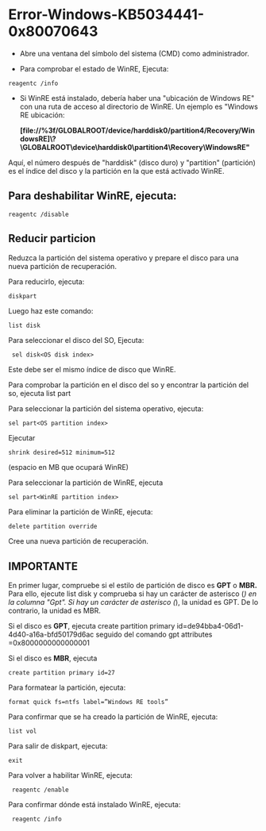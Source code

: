 # Error-Windows-KB5034441-0x80070643
- Abre una ventana del símbolo del sistema (CMD) como administrador.


- Para comprobar el estado de WinRE, 
Ejecuta:
```
reagentc /info
```
- Si WinRE está instalado, debería haber una "ubicación de Windows RE" con una ruta de acceso al directorio de WinRE. Un ejemplo es "Windows RE ubicación:

  **[file://%3f/GLOBALROOT/device/harddisk0/partition4/Recovery/WindowsRE]\\?\GLOBALROOT\device\harddisk0\partition4\Recovery\WindowsRE"**
 
 Aquí, el número después de "harddisk" (disco duro) y "partition" (partición) es el índice del disco y la partición en la que está activado WinRE.


## Para deshabilitar WinRE, ejecuta:
```
reagentc /disable
```
## Reducir particion
Reduzca la partición del sistema operativo y prepare el disco para una nueva partición de recuperación.


Para reducirlo, ejecuta:

```
diskpart
```

Luego haz este comando:
```bash
list disk
```

Para seleccionar el disco del SO, Ejecuta:
```
 sel disk<OS disk index>
```

 Este debe ser el mismo índice de disco que WinRE.


Para comprobar la partición en el disco del so y encontrar la partición del so, ejecuta list part


Para seleccionar la partición del sistema operativo, ejecuta:

```
sel part<OS partition index>
```

Ejecutar 

```
shrink desired=512 minimum=512
```



(espacio en MB que ocupará WinRE)


Para seleccionar la partición de WinRE, ejecuta 

```
sel part<WinRE partition index>
```

Para eliminar la partición de WinRE, ejecuta: 

```
delete partition override
```

Cree una nueva partición de recuperación.

## IMPORTANTE
En primer lugar, compruebe si el estilo de partición de disco es **GPT** o **MBR.**  Para ello, ejecute list disk y comprueba si hay un carácter de asterisco (*) en la columna "Gpt".  Si hay un carácter de asterisco (*), la unidad es GPT. De lo contrario, la unidad es MBR.


Si el disco es **GPT**, ejecuta create partition primary id=de94bba4-06d1-4d40-a16a-bfd50179d6ac 
seguido del comando gpt attributes =0x8000000000000001


Si el disco es **MBR**, ejecuta 

```
create partition primary id=27
```

Para formatear la partición, ejecuta:

```
format quick fs=ntfs label=”Windows RE tools”
```

Para confirmar que se ha creado la partición de WinRE, ejecuta:

```
list vol
```

Para salir de diskpart, ejecuta:

```
exit
```

Para volver a habilitar WinRE, ejecuta:
```
 reagentc /enable
```

Para confirmar dónde está instalado WinRE, ejecuta:
```
 reagentc /info
```
